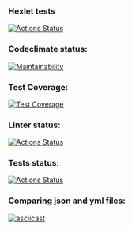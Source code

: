 ### Hexlet tests
[![Actions Status](https://github.com/Krutov777/python-project-lvl2/workflows/hexlet-check/badge.svg)](https://github.com/Krutov777/python-project-lvl2/actions)
### Codeclimate status:
[![Maintainability](https://api.codeclimate.com/v1/badges/a99a88d28ad37a79dbf6/maintainability)](https://codeclimate.com/github/codeclimate/codeclimate/maintainability)
### Test Coverage:
[![Test Coverage](https://api.codeclimate.com/v1/badges/a99a88d28ad37a79dbf6/test_coverage)](https://codeclimate.com/github/codeclimate/codeclimate/test_coverage)
### Linter status:
[![Actions Status](https://github.com/Krutov777/python-project-lvl2/blob/main/.github/workflows/linter/badge.svg)](https://github.com/Krutov777/python-project-lvl2/actions)
### Tests status:
[![Actions Status](https://github.com/Krutov777/python-project-lvl2/blob/main/.github/workflows/tests/badge.svg)](https://github.com/Krutov777/python-project-lvl2/actions)

### Comparing json and yml files:
[![asciicast](https://asciinema.org/a/F5FKByRMEILtCTYTm008wZjwQ.svg)](https://asciinema.org/a/F5FKByRMEILtCTYTm008wZjwQ)

